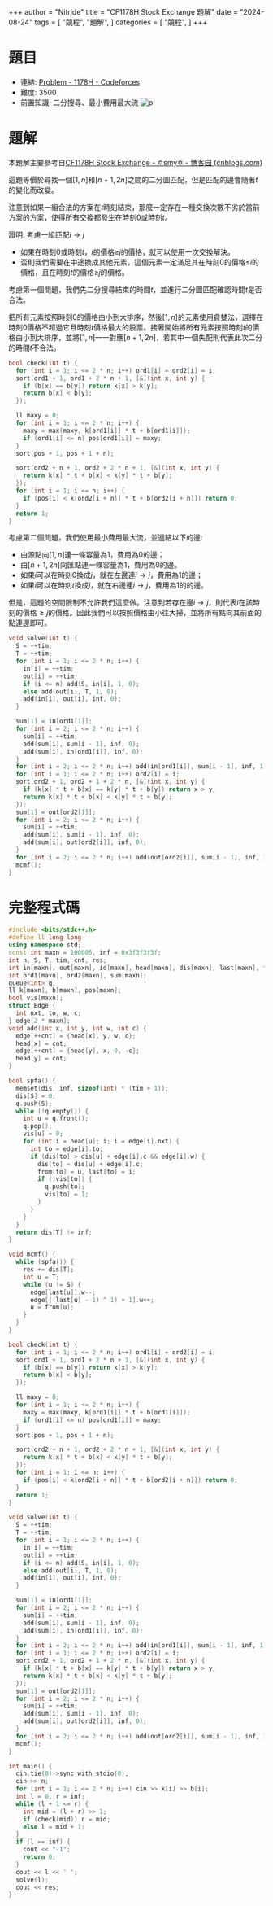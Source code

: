 +++
author = "Nitride"
title = "CF1178H Stock Exchange 題解"
date = "2024-08-24"
tags = [
    "競程",
    "題解",
]
categories = [
    "競程",
]
+++

# 題目
- 連結: [Problem - 1178H - Codeforces](https://codeforces.com/problemset/problem/1178/H)
- 難度: 3500
- 前置知識: 二分搜尋、最小費用最大流
![p](p.jpeg)

# 題解
本題解主要參考自[CF1178H Stock Exchange - ✡smy✡ - 博客园 (cnblogs.com)](https://www.cnblogs.com/smyjr/p/12335580.html)

這題等價於尋找一個$[1,n]$和$[n+1,2n]$之間的二分圖匹配，但是匹配的邊會隨著$t$的變化而改變。

注意到如果一組合法的方案在$t$時刻結束，那麼一定存在一種交換次數不劣於當前方案的方案，使得所有交換都發生在時刻$0$或時刻$t$。

證明: 考慮一組匹配$i\to j$
- 如果在時刻$0$或時刻$t$，$i$的價格$\geq$$j$的價格，就可以使用一次交換解決。
- 否則我們需要在中途換成其他元素，這個元素一定滿足其在時刻$0$的價格$\leq$$i$的價格，且在時刻$t$的價格$\geq$$j$的價格。

考慮第一個問題，我們先二分搜尋結束的時間$t$，並進行二分圖匹配確認時間$t$是否合法。

把所有元素按照時刻$0$的價格由小到大排序，然後$[1,n]$的元素使用貪婪法，選擇在時刻$0$價格不超過它且時刻$t$價格最大的股票。接著開始將所有元素按照時刻$t$的價格由小到大排序，並將$[1,n]$一一對應$[n + 1, 2n]$，若其中一個失配則代表此次二分的時間$t$不合法。

```cpp
bool check(int t) {
  for (int i = 1; i <= 2 * n; i++) ord1[i] = ord2[i] = i;
  sort(ord1 + 1, ord1 + 2 * n + 1, [&](int x, int y) {
  	if (b[x] == b[y]) return k[x] > k[y];
    return b[x] < b[y];
  });

  ll maxy = 0;
  for (int i = 1; i <= 2 * n; i++) {
    maxy = max(maxy, k[ord1[i]] * t + b[ord1[i]]);
    if (ord1[i] <= n) pos[ord1[i]] = maxy;
  }
  sort(pos + 1, pos + 1 + n);

  sort(ord2 + n + 1, ord2 + 2 * n + 1, [&](int x, int y) {
  	return k[x] * t + b[x] < k[y] * t + b[y];
  });
  for (int i = 1; i <= n; i++) {
  	if (pos[i] < k[ord2[i + n]] * t + b[ord2[i + n]]) return 0;
  }
  return 1;
}
```

考慮第二個問題，我們使用最小費用最大流，並連結以下的邊:
- 由源點向$[1,n]$連一條容量為$1$，費用為$0$的邊；
- 由$[n+1,2n]$向匯點連一條容量為$1$，費用為$0$的邊。
- 如果$i$可以在時刻$0$換成$j$，就在左邊連$i\to j$，費用為$1$的邊；
- 如果$i$可以在時刻$t$換成$j$，就在右邊連$i\to j$，費用為$1$的的邊。

但是，這題的空間限制不允許我們這麼做。注意到若存在邊$i\to j$，則代表$i$在該時刻的價格$\geq j$的價格。因此我們可以按照價格由小往大掃，並將所有點向其前面的點連邊即可。

```cpp
void solve(int t) {
  S = ++tim;
  T = ++tim;
  for (int i = 1; i <= 2 * n; i++) {
    in[i] = ++tim;
    out[i] = ++tim;
    if (i <= n) add(S, in[i], 1, 0);
    else add(out[i], T, 1, 0);
    add(in[i], out[i], inf, 0);
  }

  sum[1] = in[ord1[1]];
  for (int i = 2; i <= 2 * n; i++) {
    sum[i] = ++tim;
    add(sum[i], sum[i - 1], inf, 0);
    add(sum[i], in[ord1[i]], inf, 0);
  }
  for (int i = 2; i <= 2 * n; i++) add(in[ord1[i]], sum[i - 1], inf, 1);
  for (int i = 1; i <= 2 * n; i++) ord2[i] = i;
  sort(ord2 + 1, ord2 + 1 + 2 * n, [&](int x, int y) {
    if (k[x] * t + b[x] == k[y] * t + b[y]) return x > y;
    return k[x] * t + b[x] < k[y] * t + b[y];
  });
  sum[1] = out[ord2[1]];
  for (int i = 2; i <= 2 * n; i++) {
    sum[i] = ++tim;
    add(sum[i], sum[i - 1], inf, 0);
    add(sum[i], out[ord2[i]], inf, 0);
  }
  for (int i = 2; i <= 2 * n; i++) add(out[ord2[i]], sum[i - 1], inf, 1);
  mcmf();
}
```

# 完整程式碼
```cpp
#include <bits/stdc++.h>
#define ll long long
using namespace std;
const int maxn = 100005, inf = 0x3f3f3f3f;
int n, S, T, tim, cnt, res;
int in[maxn], out[maxn], id[maxn], head[maxn], dis[maxn], last[maxn], from[maxn];
int ord1[maxn], ord2[maxn], sum[maxn];
queue<int> q;
ll k[maxn], b[maxn], pos[maxn];
bool vis[maxn];
struct Edge {
  int nxt, to, w, c;
} edge[2 * maxn];
void add(int x, int y, int w, int c) {
  edge[++cnt] = {head[x], y, w, c};
  head[x] = cnt;
  edge[++cnt] = {head[y], x, 0, -c};
  head[y] = cnt;
}

bool spfa() {
  memset(dis, inf, sizeof(int) * (tim + 1));
  dis[S] = 0;
  q.push(S);
  while (!q.empty()) {
    int u = q.front();
    q.pop();
    vis[u] = 0;
    for (int i = head[u]; i; i = edge[i].nxt) {
      int to = edge[i].to;
      if (dis[to] > dis[u] + edge[i].c && edge[i].w) {
        dis[to] = dis[u] + edge[i].c;
        from[to] = u, last[to] = i;
        if (!vis[to]) {
          q.push(to);
          vis[to] = 1;
        }
      }
    }
  }
  return dis[T] != inf;
}

void mcmf() {
  while (spfa()) {
    res += dis[T];
    int u = T;
    while (u != S) {
      edge[last[u]].w--;
      edge[((last[u] - 1) ^ 1) + 1].w++;
      u = from[u];
    }
  }
}

bool check(int t) {
  for (int i = 1; i <= 2 * n; i++) ord1[i] = ord2[i] = i;
  sort(ord1 + 1, ord1 + 2 * n + 1, [&](int x, int y) {
  	if (b[x] == b[y]) return k[x] > k[y];
    return b[x] < b[y];
  });

  ll maxy = 0;
  for (int i = 1; i <= 2 * n; i++) {
    maxy = max(maxy, k[ord1[i]] * t + b[ord1[i]]);
    if (ord1[i] <= n) pos[ord1[i]] = maxy;
  }
  sort(pos + 1, pos + 1 + n);

  sort(ord2 + n + 1, ord2 + 2 * n + 1, [&](int x, int y) {
  	return k[x] * t + b[x] < k[y] * t + b[y];
  });
  for (int i = 1; i <= n; i++) {
  	if (pos[i] < k[ord2[i + n]] * t + b[ord2[i + n]]) return 0;
  }
  return 1;
}

void solve(int t) {
  S = ++tim;
  T = ++tim;
  for (int i = 1; i <= 2 * n; i++) {
    in[i] = ++tim;
    out[i] = ++tim;
    if (i <= n) add(S, in[i], 1, 0);
    else add(out[i], T, 1, 0);
    add(in[i], out[i], inf, 0);
  }

  sum[1] = in[ord1[1]];
  for (int i = 2; i <= 2 * n; i++) {
    sum[i] = ++tim;
    add(sum[i], sum[i - 1], inf, 0);
    add(sum[i], in[ord1[i]], inf, 0);
  }
  for (int i = 2; i <= 2 * n; i++) add(in[ord1[i]], sum[i - 1], inf, 1);
  for (int i = 1; i <= 2 * n; i++) ord2[i] = i;
  sort(ord2 + 1, ord2 + 1 + 2 * n, [&](int x, int y) {
    if (k[x] * t + b[x] == k[y] * t + b[y]) return x > y;
    return k[x] * t + b[x] < k[y] * t + b[y];
  });
  sum[1] = out[ord2[1]];
  for (int i = 2; i <= 2 * n; i++) {
    sum[i] = ++tim;
    add(sum[i], sum[i - 1], inf, 0);
    add(sum[i], out[ord2[i]], inf, 0);
  }
  for (int i = 2; i <= 2 * n; i++) add(out[ord2[i]], sum[i - 1], inf, 1);
  mcmf();
}

int main() {
  cin.tie(0)->sync_with_stdio(0);
  cin >> n;
  for (int i = 1; i <= 2 * n; i++) cin >> k[i] >> b[i];
  int l = 0, r = inf;
  while (l + 1 <= r) {
    int mid = (l + r) >> 1;
    if (check(mid)) r = mid;
    else l = mid + 1;
  }
  if (l == inf) {
    cout << "-1";
    return 0;
  }
  cout << l << ' ';
  solve(l);
  cout << res;
}
```